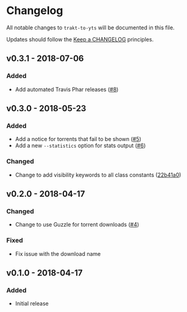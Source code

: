 # Changelog

All notable changes to `trakt-to-yts` will be documented in this file.

Updates should follow the [Keep a CHANGELOG](http://keepachangelog.com) principles.

## v0.3.1 - 2018-07-06

### Added
- Add automated Travis Phar releases ([#8](https://github.com/pxgamer/trakt-to-yts/issues/8))

## v0.3.0 - 2018-05-23

### Added
- Add a notice for torrents that fail to be shown ([#5](https://github.com/pxgamer/trakt-to-yts/issues/5))
- Add a new `--statistics` option for stats output ([#6](https://github.com/pxgamer/trakt-to-yts/issues/6))

### Changed
- Change to add visibility keywords to all class constants ([22b41a0](https://github.com/pxgamer/trakt-to-yts/commit/22b41a0f017b60a0bc59bf11c2415d24a4f8c003))

## v0.2.0 - 2018-04-17

### Changed
- Change to use Guzzle for torrent downloads ([#4](https://github.com/pxgamer/trakt-to-yts/issues/4))

### Fixed
- Fix issue with the download name

## v0.1.0 - 2018-04-17

### Added
- Initial release
